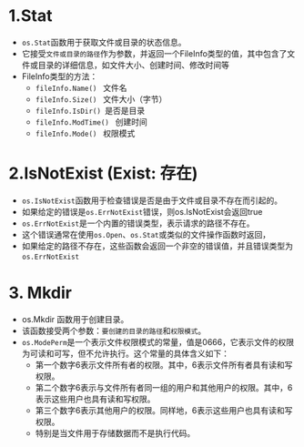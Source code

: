 # 1.Stat
* ```os.Stat```函数用于获取文件或目录的状态信息。
* 它接受```文件或目录的路径```作为参数，并返回一个FileInfo类型的值，其中包含了文件或目录的详细信息，如文件大小、创建时间、修改时间等
* FileInfo类型的方法：
  * ```fileInfo.Name() ``` 文件名
  * ```fileInfo.Size() ``` 文件大小（字节）
  * ```fileInfo.IsDir() ```是否是目录
  * ```fileInfo.ModTime() ``` 创建时间
  * ```fileInfo.Mode() ``` 权限模式
# 2.IsNotExist (Exist: 存在)
* ```os.IsNotExist```函数用于检查错误是否是由于文件或目录不存在而引起的。
* 如果给定的错误是```os.ErrNotExist```错误，则os.IsNotExist会返回true
* ```os.ErrNotExist```是一个内置的错误类型，表示请求的路径不存在。
* 这个错误通常在使用```os.Open```、```os.Stat```或类似的文件操作函数时返回，
* 如果给定的路径不存在，这些函数会返回一个非空的错误值，并且错误类型为```os.ErrNotExist```

# 3. Mkdir
* os.Mkdir 函数用于创建目录。
* 该函数接受两个参数：```要创建的目录的路径```和```权限模式```。
* ```os.ModePerm```是一个表示文件权限模式的常量，值是0666，它表示文件的权限为可读和可写，但不允许执行。这个常量的具体含义如下：
  * 第一个数字6表示文件所有者的权限。其中，6表示文件所有者具有读和写权限。
  * 第二个数字6表示与文件所有者同一组的用户和其他用户的权限。其中，6表示这些用户也具有读和写权限。
  * 第三个数字6表示其他用户的权限。同样地，6表示这些用户也具有读和写权限。
  * 特别是当文件用于存储数据而不是执行代码。